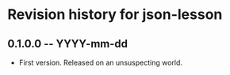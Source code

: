 # Revision history for json-lesson

## 0.1.0.0 -- YYYY-mm-dd

* First version. Released on an unsuspecting world.

